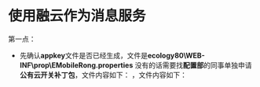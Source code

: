 # 使用融云作为消息服务

第一点：
* 先确认**appkey**文件是否已经生成，文件是**ecology80\WEB-INF\prop\EMobileRong.properties**
没有的话需要找**配置部**的同事单独申请**公有云开关补丁包**，文件内容如下：
，文件内容如下：
